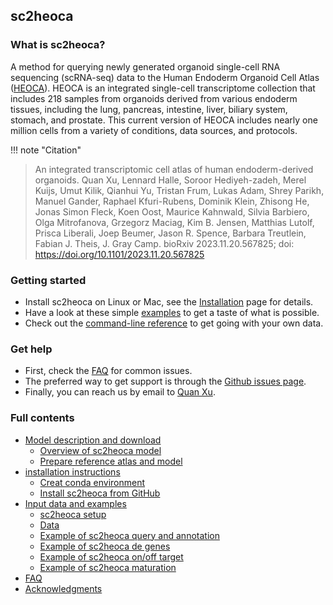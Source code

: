 ## sc2heoca

### What is sc2heoca?
A method for querying newly generated organoid single-cell RNA sequencing (scRNA-seq) data to the Human Endoderm Organoid Cell Atlas ([HEOCA](https://cellxgene.cziscience.com/e/6725ee8e-ef5b-4e68-8901-61bd14a1fe73.cxg)). HEOCA is an integrated single-cell transcriptome collection that includes 218 samples from organoids derived from various endoderm tissues, including the lung, pancreas, intestine, liver, biliary system, stomach, and prostate. This current version of HEOCA includes nearly one million cells from a variety of conditions, data sources, and protocols.

!!! note "Citation"
> An integrated transcriptomic cell atlas of human endoderm-derived organoids. Quan Xu, Lennard Halle, Soroor Hediyeh-zadeh, Merel Kuijs, Umut Kilik, Qianhui Yu, Tristan Frum, Lukas Adam, Shrey Parikh, Manuel Gander, Raphael Kfuri-Rubens, Dominik Klein, Zhisong He, Jonas Simon Fleck, Koen Oost, Maurice Kahnwald, Silvia Barbiero, Olga Mitrofanova, Grzegorz Maciag, Kim B. Jensen, Matthias Lutolf, Prisca Liberali, Joep Beumer, Jason R. Spence, Barbara Treutlein, Fabian J. Theis, J. Gray Camp. bioRxiv 2023.11.20.567825; doi: https://doi.org/10.1101/2023.11.20.567825 

### Getting started

* Install sc2heoca on Linux or Mac, see the [Installation](installation.md) page for details.
* Have a look at these simple [examples](examples.md) to get a taste of what is possible.
* Check out the [command-line reference](command-line_reference.md) to get going with your own data.

### Get help

* First, check the [FAQ](faq.md) for common issues.
* The preferred way to get support is through the [Github issues page](https://github.com/devsystemslab/sc2heoca/issues).
* Finally, you can reach us by email to <a href="mailto:qxuchn@gmail.com" target="_blank">Quan Xu</a>.

### Full contents

* [Model description and download](model_description.md)
    - [Overview of sc2heoca model](model_description/#overview_of_sc2heoca)
    - [Prepare reference atlas and model](model_description/#Prepare_reference_atlas_and_model)
* [installation instructions](installation.md)
    - [Creat conda environment](installation/#Creat_conda_environment)
    - [Install sc2heoca from GitHub](installation/#Install_sc2heoca_from_GitHub)
* [Input data and examples](examples.md)
    - [sc2heoca setup](examples/#prepare-code-and-dataset)
    - [Data](examples/#data)
    - [Example of sc2heoca query and annotation](examples/#query-new-sample)
    - [Example of sc2heoca de genes](examples/#find-DE-genes-to-HEOCA)
    - [Example of sc2heoca on/off target](examples/#Off-target-analysis)
    - [Example of sc2heoca maturation](examples/#maturation-analysis)
* [FAQ](faq.md)
* [Acknowledgments](acknowledgments.md)
